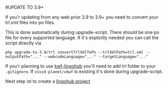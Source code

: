 #UPDATE TO 3.9+

If you'r updating from any web prior 3.9 to 3.9+ you need to convert your trl.xml files into po files.

This is done automatically during upgrade-script. There should be one po file for every supported language. 
If it's explicitly needed you can call the script directly via

`php upgrade-to-3.9/trl convertTrlXmlToPo --trlXmlPath=trl.xml --outputPath="..." --webcodeLanguage="..." --targetLanguage="..."`

If you'r planning to use [kwf-lingohub](https://github.com/koala-framework/kwf-lingohub) you'll need to add trl folder to your `.gitignore`. 
If `vivid-planet/vkwf` is existing it's done during upgrade-script.

Next step ist to create a [lingohub project](create-lingohub-project.md)